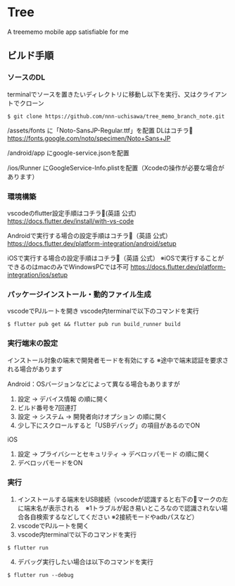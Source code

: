 # Tree

A treememo mobile app satisfiable for me

## ビルド手順

### ソースのDL

terminalでソースを置きたいディレクトリに移動し以下を実行、又はクライアントでクローン
```
$ git clone https://github.com/nnn-uchisawa/tree_memo_branch_note.git
```
/assets/fonts
に「Noto-SansJP-Regular.ttf」を配置
DLはコチラ💁
https://fonts.google.com/noto/specimen/Noto+Sans+JP

/android/app
にgoogle-service.jsonを配置

/ios/Runner
にGoogleService-Info.plistを配置（Xcodeの操作が必要な場合があります）

### 環境構築

vscodeのflutter設定手順はコチラ💁(英語 公式)
https://docs.flutter.dev/install/with-vs-code

Androidで実行する場合の設定手順はコチラ💁（英語 公式）
https://docs.flutter.dev/platform-integration/android/setup

iOSで実行する場合の設定手順はコチラ💁（英語 公式）
※iOSで実行することができるのはmacのみでWindowsPCでは不可
https://docs.flutter.dev/platform-integration/ios/setup

### パッケージインストール・動的ファイル生成

vscodeでPJルートを開き
vscode内terminalで以下のコマンドを実行

```
$ flutter pub get && flutter pub run build_runner build
```

### 実行端末の設定

インストール対象の端末で開発者モードを有効にする
※途中で端末認証を要求される場合があります

Android：OSバージョンなどによって異なる場合もありますが
1. 設定 → デバイス情報 の順に開く
2. ビルド番号を7回連打
3. 設定 → システム → 開発者向けオプション の順に開く
4. 少し下にスクロールすると「USBデバッグ」の項目があるのでON

iOS
1. 設定 → プライバシーとセキュリティ → デベロッパモード の順に開く
2. デベロッパモードをON

### 実行

1. インストールする端末をUSB接続（vscodeが認識すると右下の🔔マークの左に端末名が表示される　※1トラブルが起き易いところなので認識されない場合各自検索するなどしてください ※2接続モードやadbパスなど）
2. vscodeでPJルートを開く
3. vscode内terminalで以下のコマンドを実行

```
$ flutter run
```

4. デバッグ実行したい場合は以下のコマンドを実行

```
$ flutter run --debug
```
